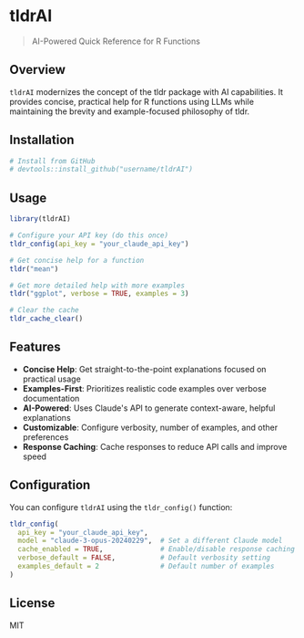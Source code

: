 # tldrAI

> AI-Powered Quick Reference for R Functions

## Overview

`tldrAI` modernizes the concept of the tldr package with AI capabilities. It provides concise, practical help for R functions using LLMs while maintaining the brevity and example-focused philosophy of tldr.

## Installation

```r
# Install from GitHub
# devtools::install_github("username/tldrAI")
```

## Usage

```r
library(tldrAI)

# Configure your API key (do this once)
tldr_config(api_key = "your_claude_api_key")

# Get concise help for a function
tldr("mean")

# Get more detailed help with more examples
tldr("ggplot", verbose = TRUE, examples = 3)

# Clear the cache
tldr_cache_clear()
```

## Features

- **Concise Help**: Get straight-to-the-point explanations focused on practical usage
- **Examples-First**: Prioritizes realistic code examples over verbose documentation
- **AI-Powered**: Uses Claude's API to generate context-aware, helpful explanations
- **Customizable**: Configure verbosity, number of examples, and other preferences
- **Response Caching**: Cache responses to reduce API calls and improve speed

## Configuration

You can configure `tldrAI` using the `tldr_config()` function:

```r
tldr_config(
  api_key = "your_claude_api_key",
  model = "claude-3-opus-20240229",  # Set a different Claude model
  cache_enabled = TRUE,              # Enable/disable response caching
  verbose_default = FALSE,           # Default verbosity setting
  examples_default = 2               # Default number of examples
)
```

## License

MIT